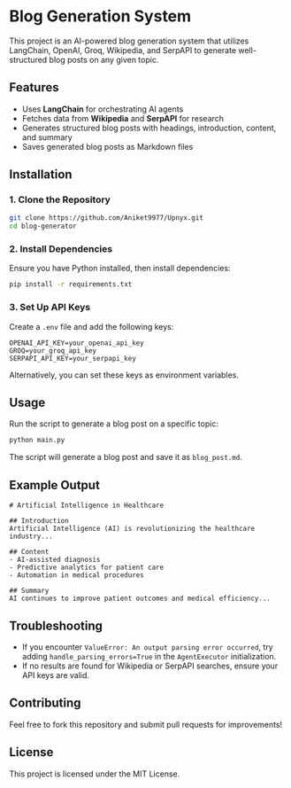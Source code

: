 # Blog Generation System

This project is an AI-powered blog generation system that utilizes LangChain, OpenAI, Groq, Wikipedia, and SerpAPI to generate well-structured blog posts on any given topic.

## Features

- Uses **LangChain** for orchestrating AI agents
- Fetches data from **Wikipedia** and **SerpAPI** for research
- Generates structured blog posts with headings, introduction, content, and summary
- Saves generated blog posts as Markdown files



## Installation

### 1. Clone the Repository
```bash
git clone https://github.com/Aniket9977/Upnyx.git
cd blog-generator
```

### 2. Install Dependencies
Ensure you have Python installed, then install dependencies:
```bash
pip install -r requirements.txt
```

### 3. Set Up API Keys
Create a `.env` file and add the following keys:
```env
OPENAI_API_KEY=your_openai_api_key
GROQ=your_groq_api_key
SERPAPI_API_KEY=your_serpapi_key
```

Alternatively, you can set these keys as environment variables.

## Usage
Run the script to generate a blog post on a specific topic:
```bash
python main.py
```
The script will generate a blog post and save it as `blog_post.md`.

## Example Output
```
# Artificial Intelligence in Healthcare

## Introduction
Artificial Intelligence (AI) is revolutionizing the healthcare industry...

## Content
- AI-assisted diagnosis
- Predictive analytics for patient care
- Automation in medical procedures

## Summary
AI continues to improve patient outcomes and medical efficiency...
```

## Troubleshooting
- If you encounter `ValueError: An output parsing error occurred`, try adding `handle_parsing_errors=True` in the `AgentExecutor` initialization.
- If no results are found for Wikipedia or SerpAPI searches, ensure your API keys are valid.

## Contributing
Feel free to fork this repository and submit pull requests for improvements!

## License
This project is licensed under the MIT License.

